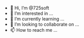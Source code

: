 - 👋 Hi, I’m @725soft
- 👀 I’m interested in ...
- 🌱 I’m currently learning ...
- 💞️ I’m looking to collaborate on ...
- 📫 How to reach me ...

<!---
725soft/725soft is a ✨ special ✨ repository because its `README.md` (this file) appears on your GitHub profile.
You can click the Preview link to take a look at your changes.
--->
